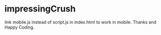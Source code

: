 # impressingCrush
link mobile.js instead of script.js in index.html to work in mobile.
Thanks and Happy Coding.
